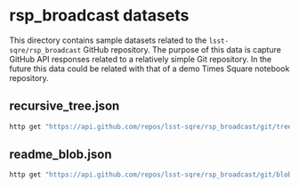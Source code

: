 # rsp_broadcast datasets

This directory contains sample datasets related to the `lsst-sqre/rsp_broadcast` GitHub repository.
The purpose of this data is capture GitHub API responses related to a relatively simple Git repository.
In the future this data could be related with that of a demo Times Square notebook repository.

## recursive_tree.json

```sh
http get "https://api.github.com/repos/lsst-sqre/rsp_broadcast/git/trees/46372dfa5a432026d68d262899755ef0333ef8c0?recursive=1" "Accept:application/vnd.github.v3+json" --download -o tests/data/rsp_broadcast/recursive_tree.json
```
## readme_blob.json

```sh
http get "https://api.github.com/repos/lsst-sqre/rsp_broadcast/git/blobs/8e977bc4a1503adb11e3fe06e0ddcf759ad59a91" "Accept:application/vnd.github.v3+json" --download -o tests/data/rsp_broadcast/readme_blob.json
```
